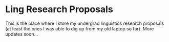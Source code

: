 # Ling Research Proposals
This is the place where I store my undergrad linguistics research proposals (at least the ones I was able to dig up from my old laptop so far). More updates soon...
